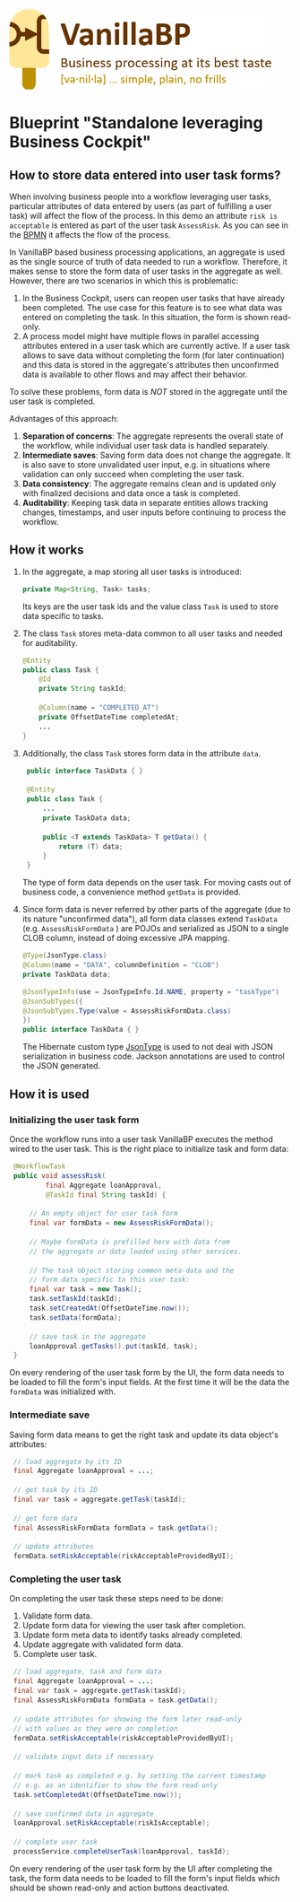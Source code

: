 ![VanillaBP](readme/vanillabp-headline.png)

# Blueprint "Standalone leveraging Business Cockpit"

## How to store data entered into user task forms?

When involving business people into a workflow leveraging user tasks,
particular attributes of data entered by users (as part of fulfilling a
user task) will affect the flow of the process. In this demo an
attribute `risk is acceptable` is entered as part of the user task
`AssessRisk`. As you can see in the [BPMN](./readme/loan-approval-process.png)
it affects the flow of the process.

In VanillaBP based business processing applications, an aggregate is
used as the single source of truth of data needed to run a workflow.
Therefore, it makes sense to store the form data of user tasks in
the aggregate as well.
However, there are two scenarios in which this is problematic:

1. In the Business Cockpit, users can reopen user tasks that have already
   been completed. The use case for this feature is to see what data
   was entered on completing the task. In this situation, the form is shown read-only.
2. A process model might have multiple flows in parallel accessing
   attributes entered in a user task which are currently active.
   If a user task allows to save data without completing the form
   (for later continuation) and this data is stored in the aggregate's
   attributes then unconfirmed data is available to other flows
   and may affect their behavior.

To solve these problems, form data is *NOT* stored in the aggregate
until the user task is completed.

Advantages of this approach:

1. **Separation of concerns**: The aggregate represents the overall state
   of the workflow, while individual user task data is handled separately.
2. **Intermediate saves**: Saving form data does not change the
   aggregate. It is also save to store unvalidated user input, e.g.
   in situations where validation can only succeed when completing the
   user task.
3. **Data consistency**: The aggregate remains clean and is updated only with
   finalized decisions and data once a task is completed.
4. **Auditability**: Keeping task data in separate entities allows tracking
   changes, timestamps, and user inputs before continuing to process
   the workflow.

## How it works

1. In the aggregate, a map storing all user tasks is introduced:

   ```java
   private Map<String, Task> tasks;
   ```

   Its keys are the user task ids and the value class `Task` is used to store
   data specific to tasks.

2. The class `Task` stores meta-data common to all user tasks and needed
   for auditability.

   ```java
   @Entity
   public class Task {
       @Id
       private String taskId;

       @Column(name = "COMPLETED_AT")
       private OffsetDateTime completedAt;
       ...
   }
   ```
3. Additionally, the class `Task` stores form data in the attribute `data`.

   ```java
    public interface TaskData { }

    @Entity
    public class Task {
        ...
        private TaskData data;

        public <T extends TaskData> T getData() {
            return (T) data;
        }
    }
   ```

   The type of form data depends on the user task. For moving
   casts out of business code, a convenience method `getData` is provided.

4. Since form data is never referred by other parts of the
   aggregate (due to its nature "unconfirmed data"), all form data
   classes extend `TaskData` (e.g. `AssessRiskFormData` ) are
   POJOs and serialized as JSON to a single CLOB column, instead of doing
   excessive JPA mapping.

   ```java
   @Type(JsonType.class)
   @Column(name = "DATA", columnDefinition = "CLOB")
   private TaskData data;
   ```

   ```java
   @JsonTypeInfo(use = JsonTypeInfo.Id.NAME, property = "taskType")
   @JsonSubTypes({
   @JsonSubTypes.Type(value = AssessRiskFormData.class)
   })
   public interface TaskData { }
   ```

   The Hibernate custom type
   [JsonType](https://github.com/vladmihalcea/hypersistence-utils)
   is used to not deal with JSON serialization in business code.
   Jackson annotations are used to control the JSON generated.

## How it is used

### Initializing the user task form

Once the workflow runs into a user task VanillaBP executes the
method wired to the user task. This is the right place to initialize
task and form data:

```java
 @WorkflowTask
 public void assessRisk(
         final Aggregate loanApproval,
         @TaskId final String taskId) {

     // An empty object for user task form
     final var formData = new AssessRiskFormData();

     // Maybe formData is prefilled here with data from
     // the aggregate or data loaded using other services.

     // The task object storing common meta-data and the
     // form data specific to this user task:
     final var task = new Task();
     task.setTaskId(taskId);
     task.setCreatedAt(OffsetDateTime.now());
     task.setData(formData);

     // save task in the aggregate
     loanApproval.getTasks().put(taskId, task);
 }
```

On every rendering of the user task form by the UI, the form data
needs to be loaded to fill the form's input fields. At the first
time it will be the data the `formData` was initialized with.

### Intermediate save

Saving form data means to get the right task and update its data object's
attributes:

```java
 // load aggregate by its ID
 final Aggregate loanApproval = ...;

 // get task by its ID
 final var task = aggregate.getTask(taskId);

 // get form data
 final AssessRiskFormData formData = task.getData();

 // update attributes
 formData.setRiskAcceptable(riskAcceptableProvidedByUI);
```

### Completing the user task

On completing the user task these steps need to be done:
1. Validate form data.
1. Update form data for viewing the user task after completion.
1. Update form meta data to identify tasks already completed.
1. Update aggregate with validated form data.
2. Complete user task.

```java
 // load aggregate, task and form data
 final Aggregate loanApproval = ...;
 final var task = aggregate.getTask(taskId);
 final AssessRiskFormData formData = task.getData();

 // update attributes for showing the form later read-only
 // with values as they were on completion
 formData.setRiskAcceptable(riskAcceptableProvidedByUI);

 // validate input data if necessary

 // mark task as completed e.g. by setting the current timestamp
 // e.g. as an identifier to show the form read-only
 task.setCompletedAt(OffsetDateTime.now());

 // save confirmed data in aggregate
 loanApproval.setRiskAcceptable(riskIsAcceptable);

 // complete user task
 processService.completeUserTask(loanApproval, taskId);
```

On every rendering of the user task form by the UI after completing the task,
the form data needs to be loaded to fill the form's input fields which should
be shown read-only and action buttons deactivated.
